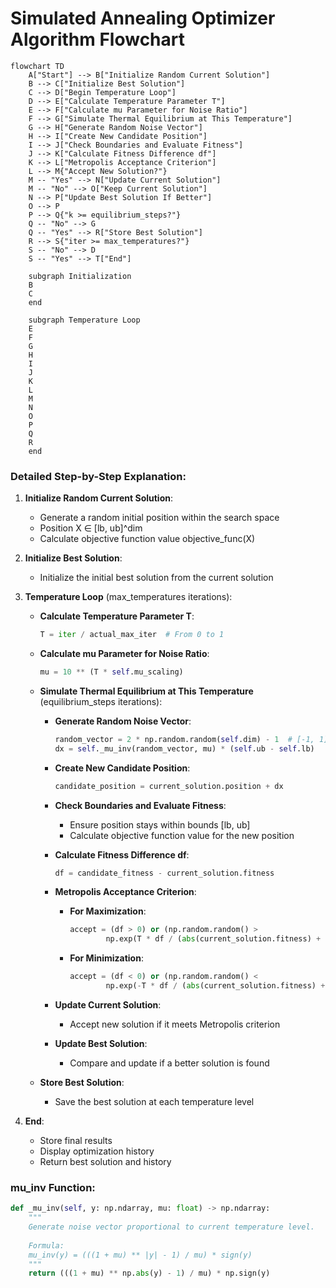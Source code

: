 # Simulated Annealing Optimizer Algorithm Flowchart

```mermaid
flowchart TD
    A["Start"] --> B["Initialize Random Current Solution"]
    B --> C["Initialize Best Solution"]
    C --> D["Begin Temperature Loop"]
    D --> E["Calculate Temperature Parameter T"]
    E --> F["Calculate mu Parameter for Noise Ratio"]
    F --> G["Simulate Thermal Equilibrium at This Temperature"]
    G --> H["Generate Random Noise Vector"]
    H --> I["Create New Candidate Position"]
    I --> J["Check Boundaries and Evaluate Fitness"]
    J --> K["Calculate Fitness Difference df"]
    K --> L["Metropolis Acceptance Criterion"]
    L --> M{"Accept New Solution?"}
    M -- "Yes" --> N["Update Current Solution"]
    M -- "No" --> O["Keep Current Solution"]
    N --> P["Update Best Solution If Better"]
    O --> P
    P --> Q{"k >= equilibrium_steps?"}
    Q -- "No" --> G
    Q -- "Yes" --> R["Store Best Solution"]
    R --> S{"iter >= max_temperatures?"}
    S -- "No" --> D
    S -- "Yes" --> T["End"]
    
    subgraph Initialization
    B
    C
    end
    
    subgraph Temperature Loop
    E
    F
    G
    H
    I
    J
    K
    L
    M
    N
    O
    P
    Q
    R
    end
```

### Detailed Step-by-Step Explanation:

1. **Initialize Random Current Solution**:
   - Generate a random initial position within the search space
   - Position X ∈ [lb, ub]^dim
   - Calculate objective function value objective_func(X)

2. **Initialize Best Solution**:
   - Initialize the initial best solution from the current solution

3. **Temperature Loop** (max_temperatures iterations):
   - **Calculate Temperature Parameter T**:
     ```python
     T = iter / actual_max_iter  # From 0 to 1
     ```

   - **Calculate mu Parameter for Noise Ratio**:
     ```python
     mu = 10 ** (T * self.mu_scaling)
     ```

   - **Simulate Thermal Equilibrium at This Temperature** (equilibrium_steps iterations):
     * **Generate Random Noise Vector**:
       ```python
       random_vector = 2 * np.random.random(self.dim) - 1  # [-1, 1]
       dx = self._mu_inv(random_vector, mu) * (self.ub - self.lb)
       ```

     * **Create New Candidate Position**:
       ```python
       candidate_position = current_solution.position + dx
       ```

     * **Check Boundaries and Evaluate Fitness**:
       * Ensure position stays within bounds [lb, ub]
       * Calculate objective function value for the new position

     * **Calculate Fitness Difference df**:
       ```python
       df = candidate_fitness - current_solution.fitness
       ```

     * **Metropolis Acceptance Criterion**:
       * **For Maximization**:
         ```python
         accept = (df > 0) or (np.random.random() > 
                 np.exp(T * df / (abs(current_solution.fitness) + np.finfo(float).eps) / self.tol_fun))
         ```
       * **For Minimization**:
         ```python
         accept = (df < 0) or (np.random.random() < 
                 np.exp(-T * df / (abs(current_solution.fitness) + np.finfo(float).eps) / self.tol_fun))
         ```

     * **Update Current Solution**:
       * Accept new solution if it meets Metropolis criterion

     * **Update Best Solution**:
       * Compare and update if a better solution is found

   - **Store Best Solution**:
     * Save the best solution at each temperature level

4. **End**:
   - Store final results
   - Display optimization history
   - Return best solution and history

### mu_inv Function:
```python
def _mu_inv(self, y: np.ndarray, mu: float) -> np.ndarray:
    """
    Generate noise vector proportional to current temperature level.
    
    Formula:
    mu_inv(y) = (((1 + mu) ** |y| - 1) / mu) * sign(y)
    """
    return (((1 + mu) ** np.abs(y) - 1) / mu) * np.sign(y)
```
